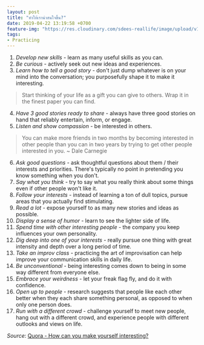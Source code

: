 ```yaml
---
layout: post
title: "ทำให้เราน่าสนใจขึ้น?"
date: 2019-04-22 13:19:58 +0700
feature-img: "https://res.cloudinary.com/sdees-reallife/image/upload/v1555658919/sample_feature_img.png"
tags:
- Practicing
---
```

1. *Develop new skills* - learn as many useful skills as you can.
2. *Be curious* - actively seek out new ideas and experiences.
3. *Learn how to tell a good story* - don't just dump whatever is on your mind into the conversation; you purposefully shape it to make it interesting.  
> Start thinking of your life as a gift you can give to others. Wrap it in the finest paper you can find.

4. *Have 3 good stories ready to share* - always have three good stories on hand that reliably entertain, inform, or engage.
5. *Listen and show compassion* - be interested in others.  
> You can make more friends in two months by becoming interested in other people than you can in two years by trying to get other people interested in you. ~ Dale Carnegie

6. *Ask good questions* - ask thoughtful questions about them / their interests and priorities. There's typically no point in pretending you know something when you don't.
7. *Say what you think* - try to say what you really think about some things even if other people won't like it.
8. *Follow your interests* - instead of learning a ton of dull topics, pursue areas that you actually find stimulating.
9. *Read a lot* - expose yourself to as many new stories and ideas as possible.
10. *Display a sense of humor* - learn to see the lighter side of life.
11. *Spend time with other interesting people* - the company you keep influences your own personality.
12. *Dig deep into one of your interests* - really pursue one thing with great intensity and depth over a long period of time.
13. *Take an improv class* - practicing the art of improvisation can help improve your communication skills in daily life.
14. *Be unconventional* - being interesting comes down to being in some way different from everyone else.
15. *Embrace your weirdness* - let your freak flag fly, and do it with confidence.
16. *Open up to people* - research suggests that people like each other better when they each share something personal, as opposed to when only one person does.
17. *Run with a different crowd* - challenge yourself to meet new people, hang out with a different crowd, and experience people with different outlooks and views on life.

*Source*: [Quora - How can you make yourself interesting?](https://www.quora.com/How-can-you-make-yourself-interesting)
